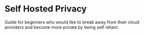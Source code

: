 # Self Hosted Privacy
Guide for beginners who would like to break away from their cloud providers and become more private by being self reliant.

